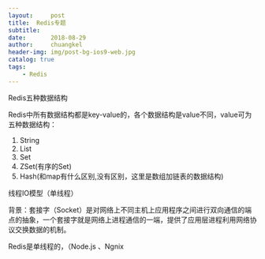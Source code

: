 ```yaml
---
layout:     post
title:	Redis专题
subtitle: 	
date:       2018-08-29
author:     chuangkel
header-img: img/post-bg-ios9-web.jpg
catalog: true
tags:
    - Redis
---
```






Redis五种数据结构

Redis中所有数据结构都是key-value的，各个数据结构是value不同，value可为五种数据结构：

1. String
2. List
3. Set
4. ZSet(有序的Set)
5. Hash(和map有什么区别,没有区别，这里是数组加链表的数据结构)



线程IO模型（单线程）

背景：套接字（Socket）是对网络上不同主机上应用程序之间进行双向通信的端点的抽象，一个套接字就是网络上进程通信的一端，提供了应用层进程利用网络协议交换数据的机制。

Redis是单线程的，（Node.js 、Ngnix



